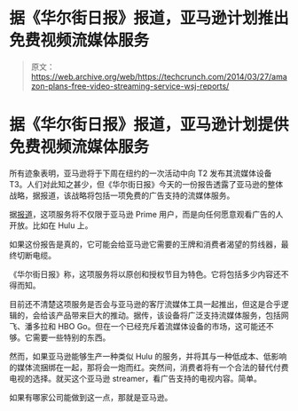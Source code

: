 # 据《华尔街日报》报道，亚马逊计划推出免费视频流媒体服务

> 原文：<https://web.archive.org/web/https://techcrunch.com/2014/03/27/amazon-plans-free-video-streaming-service-wsj-reports/>

# 据《华尔街日报》报道，亚马逊计划提供免费视频流媒体服务

所有迹象表明，亚马逊将于下周在纽约的一次活动中向 T2 发布其流媒体设备 T3。人们对此知之甚少，但《华尔街日报》今天的一份报告透露了亚马逊的整体战略，据报道，该战略将包括一项免费的广告支持的流媒体服务。

据[报道](https://web.archive.org/web/20230316054255/http://online.wsj.com/news/article_email/SB10001424052702304688104579465690663213198-lMyQjAxMTA0MDIwNzEyNDcyWj)，这项服务将不仅限于亚马逊 Prime 用户，而是向任何愿意观看广告的人开放。比如在 Hulu 上。

如果这份报告是真的，它可能会给亚马逊它需要的王牌和消费者渴望的剪线器，最终切断电缆。

《华尔街日报》称，这项服务将以原创和授权节目为特色。它将包括多少内容还不得而知。

目前还不清楚这项服务是否会与亚马逊的客厅流媒体工具一起推出，但这是合乎逻辑的，会给该产品带来巨大的推动。据传，该设备将广泛支持流媒体服务，包括网飞、潘多拉和 HBO Go。但在一个已经充斥着流媒体设备的市场，这可能还不够。它需要一些特别的东西。

然而，如果亚马逊能够生产一种类似 Hulu 的服务，并将其与一种低成本、低影响的媒体流捆绑在一起，那将会一炮而红。突然间，消费者将有一个合法的替代付费电视的选择。就买这个亚马逊 streamer，看广告支持的电视内容。简单。

如果有哪家公司能做到这一点，那就是亚马逊。